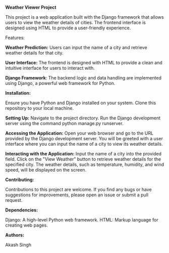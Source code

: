 **Weather Viewer Project**

This project is a web application built with the Django framework that allows users to view the weather details of cities. The frontend interface is designed using HTML to provide a user-friendly experience.

Features:

**Weather Prediction:** Users can input the name of a city and retrieve weather details for that city.

**User Interface:** The frontend is designed with HTML to provide a clean and intuitive interface for users to interact with.

**Django Framework**: The backend logic and data handling are implemented using Django, a powerful web framework for Python.

**Installation:**

Ensure you have Python and Django installed on your system.
Clone this repository to your local machine.

**Setting Up:**
Navigate to the project directory.
Run the Django development server using the command python manage.py runserver.

**Accessing the Application:**
Open your web browser and go to the URL provided by the Django development server.
You will be greeted with a user interface where you can input the name of a city to view its weather details.

**Interacting with the Application:**
Input the name of a city into the provided field.
Click on the "View Weather" button to retrieve weather details for the specified city.
The weather details, such as temperature, humidity, and wind speed, will be displayed on the screen.

**Contributing:**

Contributions to this project are welcome. If you find any bugs or have suggestions for improvements, please open an issue or submit a pull request.

**Dependencies:**

Django: A high-level Python web framework.
HTML: Markup language for creating web pages.

**Authors:**

Akash Singh
